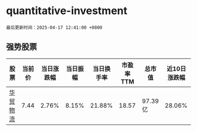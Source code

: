 # quantitative-investment

`最后更新时间：2025-04-17 12:41:00 +0800`

## 强势股票

|股票|当前价|当日涨跌幅|当日振幅|当日换手率|市盈率TTM|总市值|近10日涨跌幅|
|----|----|----|----|----|----|----|----|
|[华贸物流](https://xueqiu.com/S/SH603128)|7.44|2.76%|8.15%|21.88%|18.57|97.39亿|28.06%|

